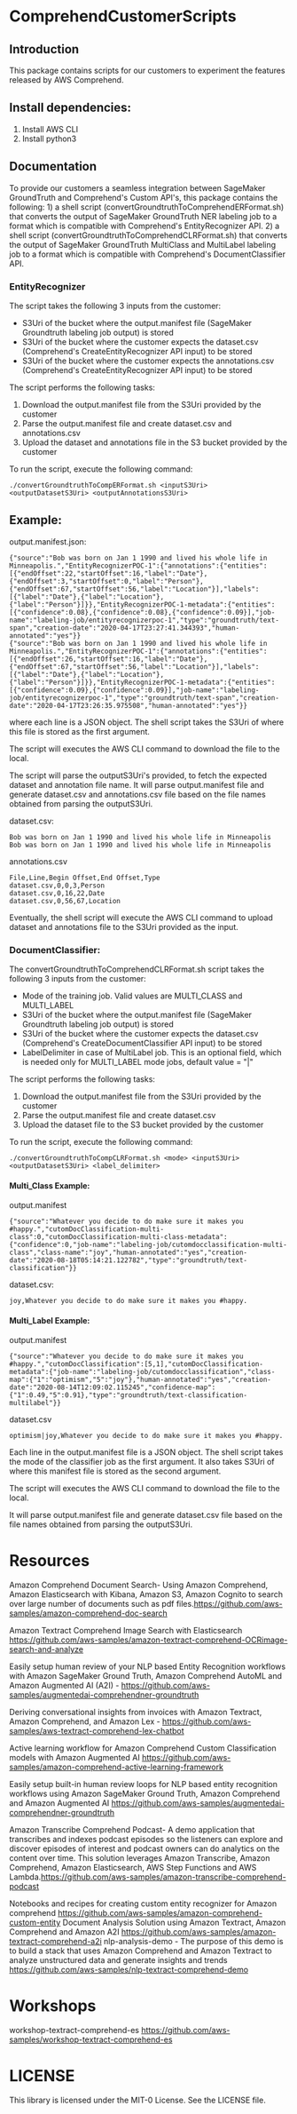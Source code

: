 # ComprehendCustomerScripts

## Introduction

This package contains scripts for our customers to experiment the features released by AWS Comprehend.

## Install dependencies:
1. Install AWS CLI
2. Install python3

## Documentation
To provide our customers a seamless integration between SageMaker GroundTruth and Comprehend's Custom API's, this package contains the following: 1) a shell script (convertGroundtruthToComprehendERFormat.sh) that converts the output of SageMaker GroundTruth NER labeling job to a format which is compatible with Comprehend's EntityRecognizer API. 2) a shell script (convertGroundtruthToComprehendCLRFormat.sh) that converts the output of SageMaker GroundTruth MultiClass and MultiLabel labeling job to a format which is compatible with Comprehend's DocumentClassifier API.

### EntityRecognizer
The script takes the following 3 inputs from the customer:
- S3Uri of the bucket where the output.manifest file (SageMaker Groundtruth labeling job output) is stored
- S3Uri of the bucket where the customer expects the dataset.csv (Comprehend's CreateEntityRecognizer API input) to be stored
- S3Uri of the bucket where the customer expects the annotations.csv (Comprehend's CreateEntityRecognizer API input) to be stored

The script performs the following tasks:
1) Download the output.manifest file from the S3Uri provided by the customer
2) Parse the output.manifest file and create dataset.csv and annotations.csv
3) Upload the dataset and annotations file in the S3 bucket provided by the customer

To run the script, execute the following command:
```
./convertGroundtruthToCompERFormat.sh <inputS3Uri> <outputDatasetS3Uri> <outputAnnotationsS3Uri>
```

## Example:
output.manifest.json:
```
{"source":"Bob was born on Jan 1 1990 and lived his whole life in Minneapolis.","EntityRecognizerPOC-1":{"annotations":{"entities":[{"endOffset":22,"startOffset":16,"label":"Date"},{"endOffset":3,"startOffset":0,"label":"Person"},{"endOffset":67,"startOffset":56,"label":"Location"}],"labels":[{"label":"Date"},{"label":"Location"},{"label":"Person"}]}},"EntityRecognizerPOC-1-metadata":{"entities":[{"confidence":0.08},{"confidence":0.08},{"confidence":0.09}],"job-name":"labeling-job/entityrecognizerpoc-1","type":"groundtruth/text-span","creation-date":"2020-04-17T23:27:41.344393","human-annotated":"yes"}}
{"source":"Bob was born on Jan 1 1990 and lived his whole life in Minneapolis.","EntityRecognizerPOC-1":{"annotations":{"entities":[{"endOffset":26,"startOffset":16,"label":"Date"},{"endOffset":67,"startOffset":56,"label":"Location"}],"labels":[{"label":"Date"},{"label":"Location"},{"label":"Person"}]}},"EntityRecognizerPOC-1-metadata":{"entities":[{"confidence":0.09},{"confidence":0.09}],"job-name":"labeling-job/entityrecognizerpoc-1","type":"groundtruth/text-span","creation-date":"2020-04-17T23:26:35.975508","human-annotated":"yes"}}
```
where each line is a JSON object.
The shell script takes the S3Uri of where this file is stored as the first argument.

The script will executes the AWS CLI command to download the file to the local.

The script will parse the outputS3Uri's provided, to fetch the expected dataset and annotation file name.
It will parse output.manifest file and generate dataset.csv and annotations.csv file based on the file names obtained from parsing the outputS3Uri.

dataset.csv:
```
Bob was born on Jan 1 1990 and lived his whole life in Minneapolis
Bob was born on Jan 1 1990 and lived his whole life in Minneapolis
```

annotations.csv
```
File,Line,Begin Offset,End Offset,Type
dataset.csv,0,0,3,Person
dataset.csv,0,16,22,Date
dataset.csv,0,56,67,Location
```

Eventually, the shell script will execute the AWS CLI command to upload dataset and annotations file to the S3Uri provided as the input.

### DocumentClassifier:
The convertGroundtruthToComprehendCLRFormat.sh script takes the following 3 inputs from the customer:
- Mode of the training job. Valid values are MULTI_CLASS and MULTI_LABEL
- S3Uri of the bucket where the output.manifest file (SageMaker Groundtruth labeling job output) is stored
- S3Uri of the bucket where the customer expects the dataset.csv (Comprehend's CreateDocumentClassifier API input) to be stored
- LabelDelimiter in case of MultiLabel job. This is an optional field, which is needed only for MULTI_LABEL mode jobs, default value = "|"

The script performs the following tasks:
1) Download the output.manifest file from the S3Uri provided by the customer
2) Parse the output.manifest file and create dataset.csv
3) Upload the dataset file to the S3 bucket provided by the customer

To run the script, execute the following command:
```
./convertGroundtruthToCompCLRFormat.sh <mode> <inputS3Uri> <outputDatasetS3Uri> <label_delimiter>
```

#### Multi_Class Example:

output.manifest

```
{"source":"Whatever you decide to do make sure it makes you #happy.","cutomDocClassification-multi-class":0,"cutomDocClassification-multi-class-metadata":{"confidence":0,"job-name":"labeling-job/cutomdocclassification-multi-class","class-name":"joy","human-annotated":"yes","creation-date":"2020-08-18T05:14:21.122782","type":"groundtruth/text-classification"}}
```
 
dataset.csv:

```
joy,Whatever you decide to do make sure it makes you #happy.
```

#### Multi_Label Example:

output.manifest
```
{"source":"Whatever you decide to do make sure it makes you #happy.","cutomDocClassification":[5,1],"cutomDocClassification-metadata":{"job-name":"labeling-job/cutomdocclassification","class-map":{"1":"optimism","5":"joy"},"human-annotated":"yes","creation-date":"2020-08-14T12:09:02.115245","confidence-map":{"1":0.49,"5":0.91},"type":"groundtruth/text-classification-multilabel"}}
```

dataset.csv
```
optimism|joy,Whatever you decide to do make sure it makes you #happy.
```

Each line in the output.manifest file is a JSON object.
The shell script takes the mode of the classifier job as the first argument. It also takes S3Uri of where this manifest file is stored as the second argument.

The script will executes the AWS CLI command to download the file to the local.

It will parse output.manifest file and generate dataset.csv file based on the file names obtained from parsing the outputS3Uri.

# Resources
Amazon Comprehend Document Search- Using Amazon Comprehend, Amazon Elasticsearch with Kibana, Amazon S3, Amazon Cognito to search over large number of documents such as pdf files.https://github.com/aws-samples/amazon-comprehend-doc-search

Amazon Textract Comprehend Image Search with Elasticsearch https://github.com/aws-samples/amazon-textract-comprehend-OCRimage-search-and-analyze

Easily setup human review of your NLP based Entity Recognition workflows with Amazon SageMaker Ground Truth, Amazon Comprehend AutoML and Amazon Augmented AI (A2I) - https://github.com/aws-samples/augmentedai-comprehendner-groundtruth

Deriving conversational insights from invoices with Amazon Textract, Amazon Comprehend, and Amazon Lex - https://github.com/aws-samples/aws-textract-comprehend-lex-chatbot

Active learning workflow for Amazon Comprehend Custom Classification models with Amazon Augmented AI https://github.com/aws-samples/amazon-comprehend-active-learning-framework

Easily setup built-in human review loops for NLP based entity recognition workflows using Amazon SageMaker Ground Truth, Amazon Comprehend and Amazon Augmented AI https://github.com/aws-samples/augmentedai-comprehendner-groundtruth

Amazon Transcribe Comprehend Podcast- A demo application that transcribes and indexes podcast episodes so the listeners can explore and discover episodes of interest and podcast owners can do analytics on the content over time. This solution leverages Amazon Transcribe, Amazon Comprehend, Amazon Elasticsearch, AWS Step Functions and AWS Lambda.https://github.com/aws-samples/amazon-transcribe-comprehend-podcast

Notebooks and recipes for creating custom entity recognizer for Amazon comprehend https://github.com/aws-samples/amazon-comprehend-custom-entity
Document Analysis Solution using Amazon Textract, Amazon Comprehend and Amazon A2I https://github.com/aws-samples/amazon-textract-comprehend-a2i
nlp-analysis-demo - The purpose of this demo is to build a stack that uses Amazon Comprehend and Amazon Textract to analyze unstructured data and generate insights and trends https://github.com/aws-samples/nlp-textract-comprehend-demo


# Workshops

workshop-textract-comprehend-es https://github.com/aws-samples/workshop-textract-comprehend-es



# LICENSE
This library is licensed under the MIT-0 License. See the LICENSE file. 


